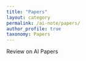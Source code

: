 ```yaml
---
title: "Papers"
layout: category
permalink: /ai-note/papers/
author_profile: true
taxonomy: Papers
---
```

Review on AI Papers